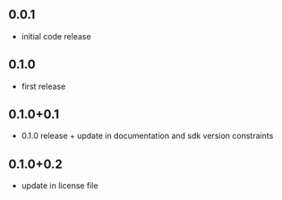 ## 0.0.1
* initial code release

## 0.1.0
* first release

## 0.1.0+0.1
* 0.1.0 release + update in documentation and sdk version constraints 

## 0.1.0+0.2
* update in license file